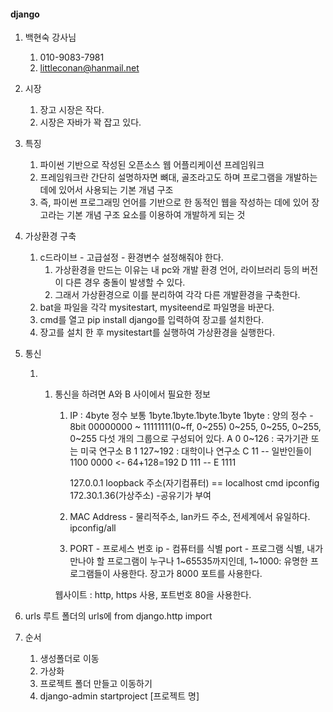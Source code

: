 #### django

1. 백현숙 강사님

   1. 010-9083-7981
   2. littleconan@hanmail.net

2. 시장

   1. 장고 시장은 작다.
   2. 시장은 자바가 꽉 잡고 있다.

3. 특징

   1. 파이썬 기반으로 작성된 오픈소스 웹 어플리케이션 프레임워크
   2. 프레임워크란 간단히 설명하자면 뼈대, 골조라고도 하며 프로그램을 개발하는 데에 있어서 사용되는 기본 개념 구조
   3. 즉, 파이썬 프로그래밍 언어를 기반으로 한 동적인 웹을 작성하는 데에 있어 장고라는 기본 개념 구조 요소를 이용하여 개발하게 되는 것

4. 가상환경 구축

   1. c드라이브 - 고급설정 - 환경변수 설정해줘야 한다.
      1. 가상환경을 만드는 이유는 내 pc와 개발 환경 언어, 라이브러리 등의 버전이 다른 경우 충돌이 발생할 수 있다.
      2. 그래서 가상환경으로 이를 분리하여 각각 다른 개발환경을 구축한다.
   2. bat을 파일을 각각 mysitestart, mysiteend로 파일명을 바꾼다.
   3. cmd를 열고 pip install django를 입력하여 장고를 설치한다.
   4. 장고를 설치 한 후 mysitestart를 실행하여 가상환경을 실행한다.

5. 통신

   1. 1. 통신을 하려면 A와 B 사이에서 필요한 정보
          1. IP : 4byte 정수 보통 1byte.1byte.1byte.1byte
              1byte : 양의 정수 - 8bit 00000000 ~ 11111111(0~ff, 0~255)
              0~255, 0~255, 0~255, 0~255 다섯 개의 그룹으로 구성되어 있다.
              A 0         0~126 : 국가기관 또는 미국 연구소
              B 1        127~192 : 대학이나 연구소 
              C 11    -- 일반인들이 1100 0000 <- 64+128=192
              D 111   -- 
              E 1111

              127.0.0.1 loopback 주소(자기컴퓨터) == localhost
              cmd ipconfig 172.30.1.36(가상주소) -공유기가 부여
          2. MAC Address - 물리적주소, lan카드 주소, 전세계에서 유일하다.
              ipconfig/all
          3. PORT - 프로세스 번호
              ip - 컴퓨터를 식별
              port - 프로그램 식별, 내가 만나야 할 프로그램이 누구나 1~65535까지인데, 1~1000: 유명한 프로그램들이 사용한다.
              장고가 8000 포트를 사용한다.

          웹사이트 : http, https 사용, 포트번호 80을 사용한다.

6. urls 루트 폴더의 urls에 from django.http import

7. 순서

   1. 생성폴더로 이동
   2. 가상화
   3. 프로젝트 폴더 만들고 이동하기
   4. django-admin startproject [프로젝트 명]